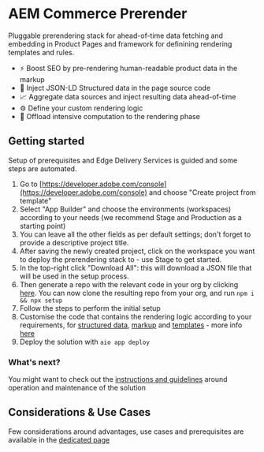 # AEM Commerce Prerender

Pluggable prerendering stack for ahead-of-time data fetching and embedding in Product Pages and framework for definining rendering templates and rules.

* ⚡️ Boost SEO by pre-rendering human-readable product data in the markup
* 💉 Inject JSON-LD Structured data in the page source code
* 📈 Aggregate data sources and inject resulting data ahead-of-time
* ⚙️ Define your custom rendering logic
* 🧠 Offload intensive computation to the rendering phase

## Getting started

  Setup of prerequisites and Edge Delivery Services is guided and some steps are automated.

  1. Go to [https://developer.adobe.com/console](https://developer.adobe.com/console) and choose "Create project from template"
  1. Select "App Builder" and choose the environments (workspaces) according to your needs (we recommend Stage and Production as a starting point)
  1. You can leave all the other fields as per default settings; don't forget to provide a descriptive project title.
  1. After saving the newly created project, click on the workspace you want to deploy the prerendering stack to - use Stage to get started.
  1. In the top-right click "Download All": this will download a JSON file that will be used in the setup process.
  1. Then generate a repo with the relevant code in your org by clicking [here](https://github.com/new?template_name=aem-commerce-prerender&template_owner=adobe-rnd). You can now clone the resulting repo from your org, and run `npm i && npx setup`
  1. Follow the steps to perform the initial setup
  1. Customise the code that contains the rendering logic according to your requirements, for [structured data](/actions/pdp-renderer/ldJson.js), [markup](/actions/pdp-renderer/render.js) and [templates](https://github.com/adobe-rnd/aem-commerce-prerender/tree/main/actions/pdp-renderer/templates) - more info [here](/docs/CUSTOMIZE.md)
  1. Deploy the solution with `aio app deploy`

### What's next?
 You might want to check out the [instructions and guidelines](/docs/POST-SETUP.md) around operation and maintenance of the solution

## Considerations & Use Cases
 Few considerations around advantages, use cases and prerequisites are available in the [dedicated page](/docs/USE-CASES.md)
